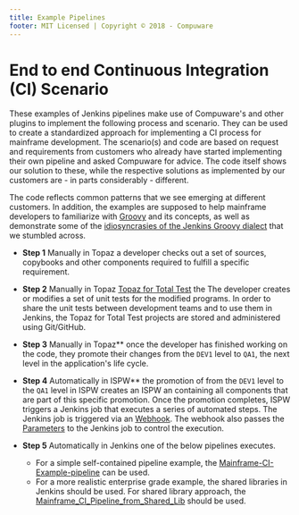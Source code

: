 ```yaml
---
title: Example Pipelines
footer: MIT Licensed | Copyright © 2018 - Compuware
---
```

# End to end Continuous Integration (CI) Scenario

These examples of Jenkins pipelines make use of Compuware's and other plugins to implement the following process and scenario. They can be used to create a standardized approach for implementing a CI process for mainframe development. The scenario(s) and code are based on request and requirements from customers who already have started implementing their own pipeline and asked Compuware for advice. The code itself shows our solution to these, while the respective solutions as implemented by our customers are - in parts considerably - different.

The code reflects common patterns that we see emerging at different customers. In addition, the examples are supposed to help mainframe developers to familiarize with [Groovy](http://groovy-lang.org/documentation.html) and its concepts, as well as demonstrate some of the [idiosyncrasies of the Jenkins Groovy dialect](./Jenkins_Groovy.html) that we stumbled across.

- **Step 1** Manually in Topaz a developer checks out a set of sources, copybooks and other components required to fulfill a specific requirement.

- **Step 2** Manually in Topaz [Topaz for Total Test](./scenario/TTT_scenario.md) the The developer creates or modifies a set of unit tests for the modified programs. In order to share the unit tests between development teams and to use them in Jenkins, the Topaz for Total Test projects are stored and administered using Git/GitHub.

- **Step 3** Manually in Topaz** once the developer has finished working on the code, they promote their changes from the `DEV1` level to `QA1`, the next level in the application's life cycle.
  
- **Step 4** Automatically in ISPW** the promotion of from the `DEV1` level to the `QA1` level in ISPW creates an ISPW an containing all components that are part of this specific promotion.  Once the promotion completes, ISPW triggers a Jenkins job that executes a series of automated steps.  The Jenkins job is triggered via an [Webhook](../tool_configuration/webhook_setup.md).  The webhook also passes the [Parameters](./pipeline_parameters.md) to the Jenkins job to control the execution.

- **Step 5** Automatically in Jenkins one of the below pipelines executes.  
  - For a simple self-contained pipeline example, the [Mainframe-CI-Example-pipeline](./Mainframe-CI-Example-pipeline.md) can be used.  
  - For a more realistic enterprise grade example, the shared libraries in Jenkins should be used.  For shared library approach, the [Mainframe_CI_Pipeline_from_Shared_Lib](./Mainframe_CI_Pipeline_from_Shared_Lib.md) should be used.
